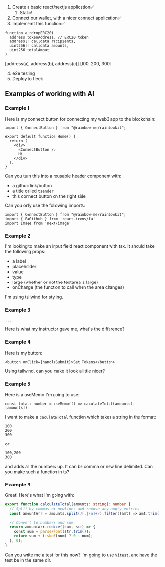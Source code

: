 1. Create a basic react/nextjs application✅
   1. Static!
2. Connect our wallet, with a nicer connect application✅
3. Implememt this function✅

```Solidity
function airdropERC20(
  address tokenAddress, // ERC20 token
  address[] calldata recipients,
  uint256[] calldata amounts,
  uint256 totalAmout
)
```

[address(a), address(b), address(c)]
[100, 200, 300]

4. e2e testing
5. Deploy to fleek

## Examples of working with AI

### Example 1

Here is my connect button for connecting my web3 app to the blockchain:

```tsx
import { ConnectButton } from "@rainbow-me/rainbowkit";

export default function Home() {
  return (
    <div>
      <ConnectButton />
      Hi
    </div>
  );
}
```

Can you turn this into a reusable header component with:

- a github link/button
- a title called `tsender`
- this connect button on the right side

Can you only use the following imports:

```
import { ConnectButton } from "@rainbow-me/rainbowkit";
import { FaGithub } from 'react-icons/fa'
import Image from 'next/image'
```

### Example 2

I'm looking to make an input field react component with tsx. It should take the following props:

- a label
- placeholder
- value
- type
- large (whether or not the textarea is large)
- onChange (the function to call when the area changes)

I'm using tailwind for styling.

### Example 3

```
...
```

Here is what my instructor gave me, what's the difference?

### Example 4

Here is my button:

```tsx
<button onClick={handleSubmit}>Set Tokens</button>
```

Using tailwind, can you make it look a little nicer?

### Example 5

Here is a useMemo I'm going to use:

```tsx
const total: number = useMemo(() => caculateTotal(amounts), [amounts]);
```

I want to make a `caculateTotal` function which takes a string in the format:

```
100
200
300
```

or:

```
100,200
300
```

and adds all the numbers up. It can be comma or new line delimited. Can you make such a function in ts?

### Example 6

Great! Here's what I'm going with:

```ts
export function calculateTotal(amounts: string): number {
  // Split by commas or newlines and remove any empty entries
  const amountArr = amounts.split(/[,|\n]+/).filter((amt) => amt.trim() !== "");

  // Convert to numbers and sum
  return amountArr.reduce((sum, str) => {
    const num = parseFloat(str.trim());
    return sum + (isNaN(num) ? 0 : num);
  }, 0);
}
```

Can you write me a test for this now? I'm going to use `Vitest`, and have the test be in the same dir.
